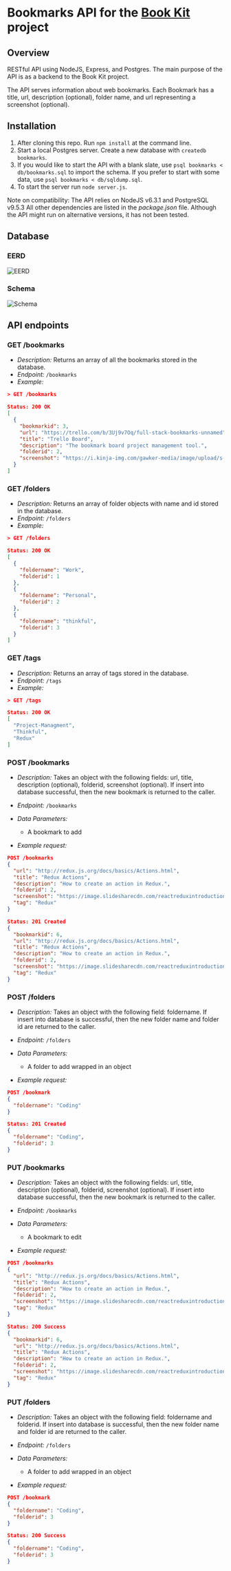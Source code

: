 # Bookmarks API for the [**Book Kit**](https://github.com/robbykim/bookmarks-fullstack) project

## Overview

RESTful API using NodeJS, Express, and Postgres. The main purpose of the API is as a backend to the Book Kit project.

The API serves information about web bookmarks. Each Bookmark has a title, url, description (optional), folder name, and url representing a screenshot (optional).

## Installation

1. After cloning this repo. Run `npm install` at the command line.
2. Start a local Postgres server. Create a new database with `createdb bookmarks`.
3. If you would like to start the API with a blank slate, use `psql bookmarks < db/bookmarks.sql` to import the schema. If you prefer to start with some data, use `psql bookmarks < db/sqldump.sql`.
4. To start the server run `node server.js`.

Note on compatibility: The API relies on NodeJS v6.3.1 and PostgreSQL v9.5.3 All other dependencies are listed in the _package.json_ file. Although the API might run on alternative versions, it has not been tested.

## Database

### EERD

![EERD](db/diagrams/bookmark_database_eerd_aug4_16.png)

### Schema

![Schema](db/diagrams/bookmark_database_schema_aug4_16.png)

## API endpoints

### GET /bookmarks

- _Description:_ Returns an array of all the bookmarks stored in the database.
- _Endpoint:_ `/bookmarks`
- _Example:_

```json
> GET /bookmarks

Status: 200 OK
[
  {
    "bookmarkid": 3,
    "url": "https://trello.com/b/3Uj9v7Oq/full-stack-bookmarks-unnamed",
    "title": "Trello Board",
    "description": "The bookmark board project management tool.",
    "folderid": 2,
    "screenshot": "https://i.kinja-img.com/gawker-media/image/upload/s--mWjnesG_--/18ixcsrp44y9gjpg.jpg"
  }
]
```

### GET /folders

- _Description:_ Returns an array of folder objects with name and id stored in the database.
- _Endpoint:_ `/folders`
- _Example:_

```json
> GET /folders

Status: 200 OK
[
  {
    "foldername": "Work",
    "folderid": 1
  },
  {
    "foldername": "Personal",
    "folderid": 2
  },
  {
    "foldername": "thinkful",
    "folderid": 3
  }
]
```

### GET /tags

- _Description:_ Returns an array of tags stored in the database.
- _Endpoint:_ `/tags`
- _Example:_

```json
> GET /tags

Status: 200 OK
[
  "Project-Managment",
  "Thinkful",
  "Redux"
]
```

### POST /bookmarks

- _Description:_ Takes an object with the following fields: url, title, description (optional), folderid, screenshot (optional). If insert into database successful, then the new bookmark is returned to the caller.
- _Endpoint:_ `/bookmarks`
- _Data Parameters:_

  - A bookmark to add

- _Example request:_

```json
POST /bookmarks
{
  "url": "http://redux.js.org/docs/basics/Actions.html",
  "title": "Redux Actions",
  "description": "How to create an action in Redux.",
  "folderid": 2,
  "screenshot": "https://image.slidesharecdn.com/reactreduxintroduction-151124165017-lva1-app6891/95/react-redux-introduction-33-638.jpg?cb=1448383914",
  "tag": "Redux"
}

Status: 201 Created
{
  "bookmarkid": 6,
  "url": "http://redux.js.org/docs/basics/Actions.html",
  "title": "Redux Actions",
  "description": "How to create an action in Redux.",
  "folderid": 2,
  "screenshot": "https://image.slidesharecdn.com/reactreduxintroduction-151124165017-lva1-app6891/95/react-redux-introduction-33-638.jpg?cb=1448383914",
  "tag": "Redux"
}
```

### POST /folders

- _Description:_ Takes an object with the following field: foldername. If insert into database is successful, then the new folder name and folder id are returned to the caller.
- _Endpoint:_ `/folders`
- _Data Parameters:_

  - A folder to add wrapped in an object

- _Example request:_

```json
POST /bookmark
{
  "foldername": "Coding"
}

Status: 201 Created
{
  "foldername": "Coding",
  "folderid": 3
}
```

### PUT /bookmarks

- _Description:_ Takes an object with the following fields: url, title, description (optional), folderid, screenshot (optional). If insert into database successful, then the new bookmark is returned to the caller.
- _Endpoint:_ `/bookmarks`
- _Data Parameters:_

  - A bookmark to edit

- _Example request:_

```json
POST /bookmarks
{
  "url": "http://redux.js.org/docs/basics/Actions.html",
  "title": "Redux Actions",
  "description": "How to create an action in Redux.",
  "folderid": 2,
  "screenshot": "https://image.slidesharecdn.com/reactreduxintroduction-151124165017-lva1-app6891/95/react-redux-introduction-33-638.jpg?cb=1448383914",
  "tag": "Redux"
}

Status: 200 Success
{
  "bookmarkid": 6,
  "url": "http://redux.js.org/docs/basics/Actions.html",
  "title": "Redux Actions",
  "description": "How to create an action in Redux.",
  "folderid": 2,
  "screenshot": "https://image.slidesharecdn.com/reactreduxintroduction-151124165017-lva1-app6891/95/react-redux-introduction-33-638.jpg?cb=1448383914",
  "tag": "Redux"
}
```

### PUT /folders

- _Description:_ Takes an object with the following field: foldername and folderid. If insert into database is successful, then the new folder name and folder id are returned to the caller.
- _Endpoint:_ `/folders`
- _Data Parameters:_

  - A folder to add wrapped in an object

- _Example request:_

```json
POST /bookmark
{
  "foldername": "Coding",
  "folderid": 3
}

Status: 200 Success
{
  "foldername": "Coding",
  "folderid": 3
}
```
